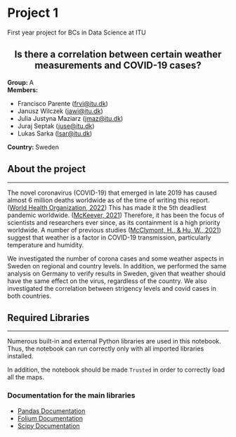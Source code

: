 # Project 1
First year project for BCs in Data Science at ITU
<h2 align="center"> Is there a correlation between certain weather measurements and COVID-19 cases? </h2>

<b> Group: </b> A <br>
<b> Members: </b>
- Francisco Parente (frvi@itu.dk) <br>
- Janusz Wilczek (jawi@itu.dk) <br>
- Julia Justyna Maziarz (jmaz@itu.dk) <br>
- Juraj Septak (juse@itu.dk) <br>
- Lukas Sarka (lsar@itu.dk)<br> 

<b> Country: </b> Sweden

## About the project
---
The novel coronavirus (COVID-19) that emerged in late 2019 has caused almost 6 million deaths worldwide as of the time of writing this report. ([World Health Organization, 2022](https://www.who.int/publications/m/item/weekly-epidemiological-update-on-covid-19---1-march-2022)) This has made it the 5th deadliest pandemic worldwide. ([McKeever, 2021](https://www.nationalgeographic.com/history/article/covid-19-is-now-the-deadliest-pandemic-in-us-history)) Therefore, it has been the focus of scientists and researchers ever since, as its containment is a high priority worldwide. A number of previous studies ([McClymont, H., & Hu, W., 2021](https://doi.org/10.3390/ijerph18020396)) suggest that weather is a factor in COVID-19 transmission, particularly temperature and humidity.

We investigated the number of corona cases and some weather aspects in Sweden on regional and country levels. In addition, we performed the same analysis on Germany to verify results in Sweden, given that weather should have the same effect on the virus, regardless of the country. We also investigated the correlation between strigency levels and covid cases in both countries.

## Required Libraries
---
Numerous built-in and external Python libraries are used in this notebook. Thus, the notebook can run correctly only with all imported libraries installed.

In addition, the notebook should be made `Trusted` in order to correctly load all the maps. 


### Documentation for the main libraries
- [Pandas Documentation](https://pandas.pydata.org/)
- [Folium Documentation](https://python-visualization.github.io/folium/)
- [Scipy Documentation](https://www.scipy.org/)

